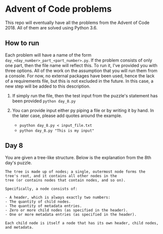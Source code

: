 # Advent of Code problems

This repo will eventually have all the problems from the Advent of Code 2018. All of them are solved using Python 3.6.

## How to run
Each problem will have a name of the form `day_<day_number>_part_<part_number>.py`. If the problem consists of
only one part, then the file name will reflect this. To run it, I've provided you with three options. All of the work on
the assumption that you will run them from a console. For now, no external packages have been used, hence the lack of a
requirements file, but this is not excluded in the future. In this case, a new step will be added to this description.

1. If simply run the file, then the test input from the puzzle's statement has been provided
    `python day_8.py`

2. You can provide input either py piping a file or by writing it by hand. In the later case, please add quotes around
the example.
    * `puython day_8.py < input_file.txt`
    * `python day_8.py "This is my input"`
    

## Day 8
You are given a tree-like structure. Below is the explanation from the 8th day's puzzle.

```text
The tree is made up of nodes; a single, outermost node forms the tree's root, and it contains all other nodes in the 
tree (or contains nodes that contain nodes, and so on).

Specifically, a node consists of:

- A header, which is always exactly two numbers:
- The quantity of child nodes.
- The quantity of metadata entries.
- Zero or more child nodes (as specified in the header).
- One or more metadata entries (as specified in the header).

Each child node is itself a node that has its own header, child nodes, and metadata.
```
